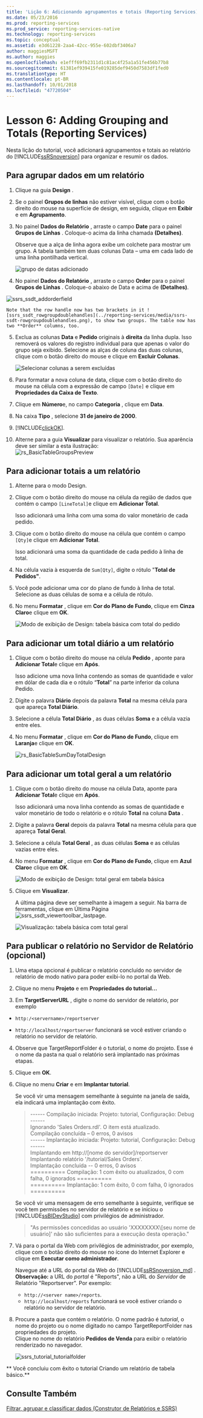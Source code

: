 ```yaml
---
title: 'Lição 6: Adicionando agrupamentos e totais (Reporting Services) | Microsoft Docs'
ms.date: 05/23/2016
ms.prod: reporting-services
ms.prod_service: reporting-services-native
ms.technology: reporting-services
ms.topic: conceptual
ms.assetid: e3d61228-2aa4-42cc-955e-602dbf3406a7
author: maggiesMSFT
ms.author: maggies
ms.openlocfilehash: e1efff69fb2311d1c81ac4f25a1a51fe456b77b8
ms.sourcegitcommit: 61381ef939415fe019285def9450d7583df1fed0
ms.translationtype: HT
ms.contentlocale: pt-BR
ms.lasthandoff: 10/01/2018
ms.locfileid: "47720504"
---
```

# <a name="lesson-6-adding-grouping-and-totals-reporting-services"></a>Lesson 6: Adding Grouping and Totals (Reporting Services)
Nesta lição do tutorial, você adicionará agrupamentos e totais ao relatório do [!INCLUDE[ssRSnoversion](../includes/ssrsnoversion-md.md)] para organizar e resumir os dados.  
  
  
## <a name="bkmk_groupdata"></a>Para agrupar dados em um relatório  
  
1.  Clique na guia **Design** .  
  
2.  Se o painel **Grupos de linhas** não estiver visível, clique com o botão direito do mouse na superfície de design, em seguida, clique em **Exibir** e em **Agrupamento**.  
  
3.  No painel **Dados do Relatório** , arraste o campo **Date** para o painel **Grupos de Linhas** . Coloque-o acima da linha chamada **(Detalhes)**.
  
    Observe que a alça de linha agora exibe um colchete para mostrar um grupo. A tabela também tem duas colunas Data – uma em cada lado de uma linha pontilhada vertical.  
  
    ![grupo de datas adicionado](../reporting-services/media/rs-basictablegroups1design.png "grupo de datas adicionado")  
  
4.  No painel **Dados do Relatório** , arraste o campo **Order** para o painel **Grupos de Linhas** . Coloque-o abaixo de Data e acima de **(Detalhes)**.

![ssrs_ssdt_addorderfield](../reporting-services/media/ssrs-ssdt-addorderfield.png)   
  
    Note that the row handle now has two brackets in it ![ssrs_ssdt_rowgroupdoublehandles](../reporting-services/media/ssrs-ssdt-rowgroupdoublehandles.png), to show two groups. The table now has two **Order** columns, too.  
  
5.  Exclua as colunas **Data** e **Pedido** originais à **direita** da linha dupla. Isso removerá os valores do registro individual para que apenas o valor do grupo seja exibido. Selecione as alças de coluna das duas colunas, clique com o botão direito do mouse e clique em **Excluir Colunas**.  
  
    ![Selecionar colunas a serem excluídas](../reporting-services/media/rs-basictablegroupsdeletecols.gif "Selecionar colunas a serem excluídas")  
  
6.  Para formatar a nova coluna de data, clique com o botão direito do mouse na célula com a expressão de campo `[Date]` e clique em **Propriedades da Caixa de Texto**.  
  
7.  Clique em **Número**e, no campo **Categoria** , clique em **Data**.  
  
8.  Na caixa **Tipo** , selecione **31 de janeiro de 2000**.  
  
9.  [!INCLUDE[clickOK](../includes/clickok-md.md)].  
  
10.  Alterne para a guia **Visualizar** para visualizar o relatório. Sua aparência deve ser similar a esta ilustração:  
    ![rs_BasicTableGroupsPreview](../reporting-services/media/rs-basictablegroupspreview.png) 
  
## <a name="bkmk_addtotals"></a>Para adicionar totais a um relatório  
  
1.  Alterne para o modo Design.  
  
2.  Clique com o botão direito do mouse na célula da região de dados que contém o campo `[LineTotal]`e clique em **Adicionar Total**.  
  
    Isso adicionará uma linha com uma soma do valor monetário de cada pedido.  
  
3.  Clique com o botão direito do mouse na célula que contém o campo `[Qty]`e clique em **Adicionar Total**.  
  
    Isso adicionará uma soma da quantidade de cada pedido à linha de total.  
  
4.  Na célula vazia à esquerda de `Sum[Qty]`, digite o rótulo "**Total de Pedidos"**.  
  
5.  Você pode adicionar uma cor do plano de fundo à linha de total. Selecione as duas células de soma e a célula de rótulo.  
  
6.  No menu **Formatar** , clique em **Cor do Plano de Fundo**, clique em **Cinza Claro**e clique em **OK**.  
  
    ![Modo de exibição de Design: tabela básica com total do pedido](../reporting-services/media/rs-basictablesumlinetotaldesign.gif "Modo de exibição de Design: tabela básica com total do pedido")  
  
## <a name="bkmk_adddailytotal"></a>Para adicionar um total diário a um relatório  
  
1.  Clique com o botão direito do mouse na célula **Pedido** , aponte para **Adicionar Total**e clique em **Após**.  
  
    Isso adicione uma nova linha contendo as somas de quantidade e valor em dólar de cada dia e o rótulo “**Total**” na parte inferior da coluna Pedido.  
  
2.  Digite o palavra **Diário** depois da palavra **Total** na mesma célula para que apareça **Total Diário**.  
  
3.  Selecione a célula **Total Diário** , as duas células **Soma** e a célula vazia entre eles.  
  
4.  No menu **Formatar** , clique em **Cor do Plano de Fundo**, clique em **Laranja**e clique em **OK**.  
  
    ![](../reporting-services/media/rs-basictablesumdaytotaldesign.gif "rs_BasicTableSumDayTotalDesign")  
  
## <a name="bkmk_addgrandtotal"></a>Para adicionar um total geral a um relatório  
  
1.  Clique com o botão direito do mouse na célula Data, aponte para **Adicionar Total**e clique em **Após**.  
  
    Isso adicionará uma nova linha contendo as somas de quantidade e valor monetário de todo o relatório e o rótulo **Total** na coluna **Data** .  
  
2.  Digite a palavra **Geral** depois da palavra **Total** na mesma célula para que apareça **Total Geral**.  
  
3.  Selecione a célula **Total Geral** , as duas células **Soma** e as células vazias entre eles.  
  
4.  No menu **Formatar** , clique em **Cor do Plano de Fundo**, clique em **Azul Claro**e clique em **OK**.  
  
    ![Modo de exibição de Design: total geral em tabela básica](../reporting-services/media/rs-basictablesumgrandtotaldesign.gif "Modo de exibição de Design: total geral em tabela básica")  
  
5.  Clique em **Visualizar**.  
  
    A última página deve ser semelhante à imagem a seguir. Na barra de ferramentas, clique em Última Página ![ssrs_ssdt_viewertoolbar_lastpage](../reporting-services/media/ssrs-ssdt-viewertoolbar-lastpage.png).   
  
    ![Visualização: tabela básica com total geral](../reporting-services/media/rs-basictablesumgrandtotalpreview.gif "Visualização: tabela básica com total geral")  
  
## <a name="bkmk_publishreport"></a>Para publicar o relatório no Servidor de Relatório (opcional)  
  
1.  Uma etapa opcional é publicar o relatório concluído no servidor de relatório de modo nativo para poder exibi-lo no portal da Web.  
  
2.  Clique no menu **Projeto** e em **Propriedades do tutorial...**  
  
3.  Em **TargetServerURL** , digite o nome do servidor de relatório, por exemplo   
- `http:/<servername>/reportserver`  
   
- `http://localhost/reportserver` funcionará se você estiver criando o relatório no servidor de relatório.  
  
  
4. Observe que TargetReportFolder é o tutorial, o nome do projeto.  Esse é o nome da pasta na qual o relatório será implantado nas próximas etapas.  
5. Clique em **OK**.  
  
6.  Clique no menu **Criar** e em **Implantar tutorial**.  
  
    Se você vir uma mensagem semelhante à seguinte na janela de saída, ela indicará uma implantação com êxito.  
  
    > ------ Compilação iniciada: Projeto: tutorial, Configuração: Debug ------  
    > Ignorando 'Sales Orders.rdl'. O item está atualizado.  
    > Compilação concluída – 0 erros, 0 avisos  
    > ------ Implantação iniciada: Projeto: tutorial, Configuração: Debug ------  
    > Implantando em http://[nome do servidor]/reportserver  
    > Implantando relatório '/tutorial/Sales Orders'.  
    > Implantação concluída -- 0 erros, 0 avisos  
    > ========== Compilação: 1 com êxito ou atualizados, 0 com falha, 0 ignorados ==========  
    > ========== Implantação: 1 com êxito, 0 com falha, 0 ignorados ==========  
  
    Se você vir uma mensagem de erro semelhante à seguinte, verifique se você tem permissões no servidor de relatório e se iniciou o [!INCLUDE[ssBIDevStudio](../includes/ssbidevstudio-md.md)] com privilégios de administrador.  
  
    > "As permissões concedidas ao usuário 'XXXXXXXX\\[seu nome de usuário]' não são suficientes para a execução desta operação."  
  
7.  Vá para o portal da Web com privilégios de administrador, por exemplo, clique com o botão direito do mouse no ícone do Internet Explorer e clique em **Executar como administrador**.  
  
    Navegue até a URL do portal da Web do [!INCLUDE[ssRSnoversion_md](../includes/ssrsnoversion-md.md)] .   
    **Observação:** a URL do *portal* é "Reports", não a URL do *Servidor* de Relatório "Reportserver".  Por exemplo:   
    - `http://<server name>/reports`.  
     - `http://localhost/reports` funcionará se você estiver criando o relatório no servidor de relatório.  
  
8.  Procure a pasta que contém o relatório. O nome padrão é *tutorial*, o nome do projeto ou o nome digitado no campo TargetReportFolder nas propriedades do projeto.   
Clique no nome do relatório **Pedidos de Venda** para exibir o relatório renderizado no navegador.  
  
    ![ssrs_tutorial_tutorialfolder](../reporting-services/media/ssrs-tutorial-tutorialfolder.png)  
 
** Você concluiu com êxito o tutorial Criando um relatório de tabela básico.**  
  
## <a name="see-also"></a>Consulte Também  
[Filtrar, agrupar e classificar dados &#40;Construtor de Relatórios e SSRS&#41;](../reporting-services/report-design/filter-group-and-sort-data-report-builder-and-ssrs.md)  
  
  
  

